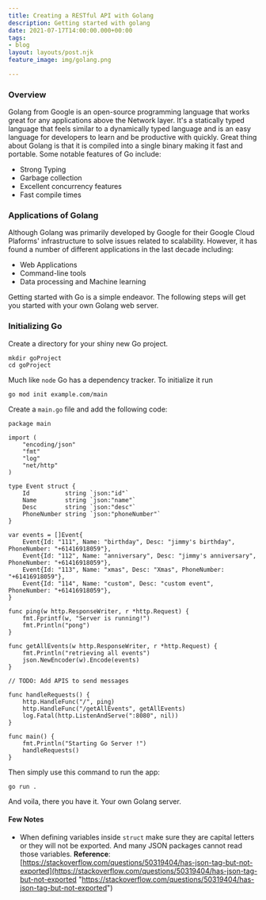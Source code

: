```yaml
---
title: Creating a RESTful API with Golang
description: Getting started with golang
date: 2021-07-17T14:00:00.000+00:00
tags:
- blog
layout: layouts/post.njk
feature_image: img/golang.png

---
```

### Overview

Golang from Google is an open-source programming language that works great for any applications above the Network layer. It's a statically typed language that feels similar to a dynamically typed language and is an easy language for developers to learn and be productive with quickly. Great thing about Golang is that it is compiled into a single binary making it fast and portable. Some notable features of Go include:

* Strong Typing
* Garbage collection
* Excellent concurrency features
* Fast compile times

### Applications of Golang

Although Golang was primarily developed by Google for their Google Cloud Plaforms' infrastructure to solve issues related to scalability. However, it has found a number of different applications in the last decade including:

* Web Applications
* Command-line tools
* Data processing and Machine learning

Getting started with Go is a simple endeavor. The following steps will get you started with your own Golang web server.

### Initializing Go

Create a directory for your shiny new Go project.

    mkdir goProject
    cd goProject

Much like `node` Go has a dependency tracker. To initialize it run

    go mod init example.com/main

Create a `main.go` file and add the following code:

    package main
    
    import (
    	"encoding/json"
    	"fmt"
    	"log"
    	"net/http"
    )
    
    type Event struct {
    	Id          string `json:"id"`
    	Name        string `json:"name"`
    	Desc        string `json:"desc"`
    	PhoneNumber string `json:"phoneNumber"`
    }
    
    var events = []Event{
    	Event{Id: "111", Name: "birthday", Desc: "jimmy's birthday", PhoneNumber: "+61416918059"},
    	Event{Id: "112", Name: "anniversary", Desc: "jimmy's anniversary", PhoneNumber: "+61416918059"},
    	Event{Id: "113", Name: "xmas", Desc: "Xmas", PhoneNumber: "+61416918059"},
    	Event{Id: "114", Name: "custom", Desc: "custom event", PhoneNumber: "+61416918059"},
    }
    
    func ping(w http.ResponseWriter, r *http.Request) {
    	fmt.Fprintf(w, "Server is running!")
    	fmt.Println("pong")
    }
    
    func getAllEvents(w http.ResponseWriter, r *http.Request) {
    	fmt.Println("retrieving all events")
    	json.NewEncoder(w).Encode(events)
    }
    
    // TODO: Add APIS to send messages
    
    func handleRequests() {
    	http.HandleFunc("/", ping)
    	http.HandleFunc("/getAllEvents", getAllEvents)
    	log.Fatal(http.ListenAndServe(":8080", nil))
    }
    
    func main() {
    	fmt.Println("Starting Go Server !")
    	handleRequests()
    }

Then simply use this command to run the app:

`go run .`

And voila, there you have it. Your own Golang server.

#### Few Notes

* When defining variables inside `struct` make sure they are capital letters or they will not be exported. And many JSON packages cannot read those variables. **Reference**: [https://stackoverflow.com/questions/50319404/has-json-tag-but-not-exported](https://stackoverflow.com/questions/50319404/has-json-tag-but-not-exported "https://stackoverflow.com/questions/50319404/has-json-tag-but-not-exported")